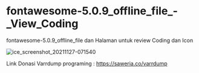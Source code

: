 # fontawesome-5.0.9_offline_file_-_View_Coding
fontawesome-5.0.9_offline_file
dan Halaman untuk review Coding dan Icon

![ice_screenshot_20211127-071540](https://user-images.githubusercontent.com/84750935/143660986-168fefe0-77c0-4e61-8e4e-9422b9e454e4.png)


Link Donasi Varrdump programing : https://saweria.co/varrdump
